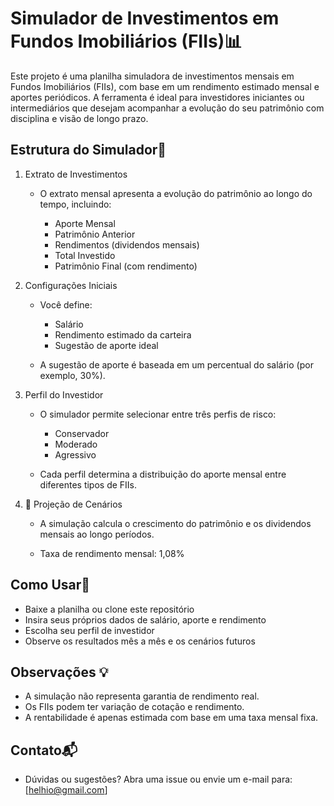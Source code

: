 # Simulador de Investimentos em Fundos Imobiliários (FIIs)📊

Este projeto é uma planilha simuladora de investimentos mensais em Fundos Imobiliários (FIIs), com base em um rendimento estimado mensal e aportes periódicos. A ferramenta é ideal para investidores iniciantes ou intermediários que desejam acompanhar a evolução do seu patrimônio com disciplina e visão de longo prazo.

## Estrutura do Simulador🧾

1. Extrato de Investimentos
   - O extrato mensal apresenta a evolução do patrimônio ao longo do tempo, incluindo:

     - Aporte Mensal
     - Patrimônio Anterior
     - Rendimentos (dividendos mensais)
     - Total Investido
     - Patrimônio Final (com rendimento)

2. Configurações Iniciais

   - Você define:
   
      - Salário
      - Rendimento estimado da carteira
      - Sugestão de aporte ideal

    - A sugestão de aporte é baseada em um percentual do salário (por exemplo, 30%).

3. Perfil do Investidor
   
    - O simulador permite selecionar entre três perfis de risco:
  
      - Conservador
      - Moderado
      - Agressivo 

    - Cada perfil determina a distribuição do aporte mensal entre diferentes tipos de FIIs.

4. 📅 Projeção de Cenários

    - A simulação calcula o crescimento do patrimônio e os dividendos mensais ao longo períodos.

    - Taxa de rendimento mensal: 1,08%

## Como Usar📁

- Baixe a planilha ou clone este repositório
- Insira seus próprios dados de salário, aporte e rendimento
- Escolha seu perfil de investidor
- Observe os resultados mês a mês e os cenários futuros

## Observações 💡

- A simulação não representa garantia de rendimento real.
- Os FIIs podem ter variação de cotação e rendimento.
- A rentabilidade é apenas estimada com base em uma taxa mensal fixa.

 ## Contato📬

- Dúvidas ou sugestões? Abra uma issue ou envie um e-mail para: [helhio@gmail.com]
